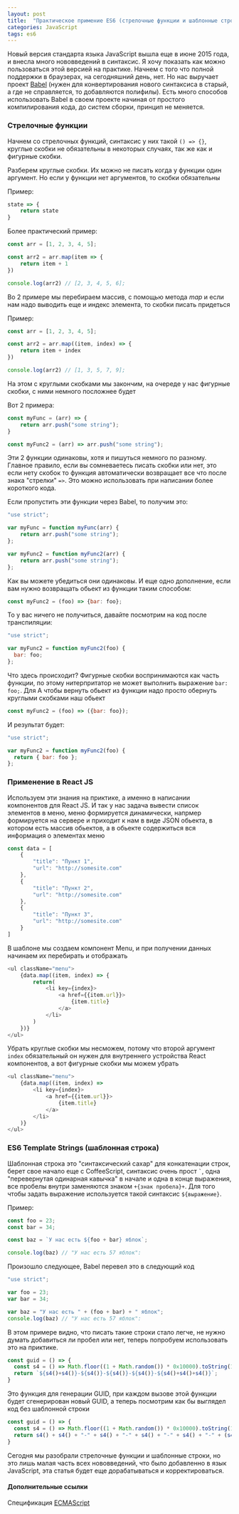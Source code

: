 ```yaml
---
layout: post
title:  "Практическое примение ES6 (стрелочные функции и шаблонные строки)"
categories: JavaScript
tags: es6
---
```


Новый версия стандарта языка JavaScript вышла еще в июне 2015 года, 
и внесла много нововведений в синтаксис. Я хочу показать как можно 
пользоваться этой версией на практике. Начнем с того что полной поддержки 
в браузерах, на сегодняшний день, нет. Но нас выручает проект 
[Babel](https://babeljs.io) (нужен для конвертирования нового синтаксиса в 
старый, а где не справляется, то добавляются полифилы). Есть много способов 
использовать Babel в своем проекте начиная от простого компилирования кода, до 
систем сборки, принцип не меняется.

### Стрелочные функции 

Начнем со стрелочных функций, синтаксис у них такой `() => {}`, 
круглые скобки не обязательны в некоторых случаях, так же как и фигурные скобки.

Разберем круглые скобки. Их можно не писать когда у функции один аргумент. Но
если у функции нет аргументов, то скобки обязательны

Пример:

```javascript
state => {
    return state
}
```

Более практический пример:

```javascript
const arr = [1, 2, 3, 4, 5];

const arr2 = arr.map(item => {
    return item + 1
})

console.log(arr2) // [2, 3, 4, 5, 6];
```

Во 2 примере мы перебираем массив, с помощью метода *map* и если нам надо выводить 
еще и индекс элемента, то скобки писать придеться

Пример:

```javascript
const arr = [1, 2, 3, 4, 5];

const arr2 = arr.map((item, index) => {
    return item + index
})

console.log(arr2) // [1, 3, 5, 7, 9];
```

На этом с круглыми скобками мы закончим, на очереде у нас фигурные скобки, с ними 
немного посложнее будет

Вот 2 примера:

```javascript
const myFunc = (arr) => {
    return arr.push("some string");
}
```

```javascript
const myFunc2 = (arr) => arr.push("some string");
```

Эти 2 функции одинаковы, хотя и пишуться немного по разному. Главное правило, 
если вы сомневаетесь писать скобки или нет, это если нету скобок то функция 
автоматически возвращает все что после знака "стрелки" `=>`. Это можно использовать
при написании более короткого кода.

Если пропустить эти функции через Babel, то получим это:

```javascript
"use strict";

var myFunc = function myFunc(arr) {
    return arr.push("some string");
};

var myFunc2 = function myFunc2(arr) {
    return arr.push("some string");
};
```

Как вы можете убедиться они одинаковы. И еще одно дополнение, если вам нужно
возвращать обьект из функции таким способом:

```javascript
const myFunc2 = (foo) => {bar: foo};
```

То у вас ничего не получиться, давайте посмотрим на код после транспиляции:

```javascript
"use strict";

var myFunc2 = function myFunc2(foo) {
  bar: foo;
};
```

Что здесь происходит? Фигурные скобки воспринимаются как часть 
функции, по этому нитерпритатор не может выполнить выражение `bar: foo;`. Для
А чтобы вернуть обьект из функции надо просто обернуть круглыми скобками наш обьект

```javascript
const myFunc2 = (foo) => ({bar: foo});
```

И результат будет:

```javascript
"use strict";

var myFunc2 = function myFunc2(foo) {
  return { bar: foo };
};
```

### Применение в React JS

Используем эти знания на приктике, а именно в написании компонентов для React JS.
И так у нас задача вывести список элементов в меню, меню формируется динамически, 
напрмер формируется на сервере и приходит к нам в виде JSON обьекта, в котором есть 
массив обьектов, а в обьекте содержиться вся информация о элементах меню

```javascript
const data = [
    {
        "title": "Пункт 1",
        "url": "http://somesite.com"
    },
    {
        "title": "Пункт 2",
        "url": "http://somesite.com"
    },
    {
        "title": "Пункт 3",
        "url": "http://somesite.com"
    }
]
```

В шаблоне мы создаем компонент Menu, и при получении данных начинаем их перебирать 
и отображать

```javascript
<ul className="menu">
    {data.map((item, index) => {
        return(
            <li key={index}>
                <a href={{item.url}}>
                    {item.title}
                </a>
            </li>
        )
    })}
</ul>
```

Убрать круглые скобки мы несможем, потому что второй аргумент `index` 
обязательный он нужен для внутреннего устройства React компонентов, а вот 
фигурные скобки мы можем убрать

```javascript
<ul className="menu">
    {data.map((item, index) =>
        <li key={index}>
            <a href={{item.url}}>
                {item.title}
            </a>
        </li>
    )}
</ul>
```

### ES6 Template Strings (шаблонная строка)

Шаблонная строка это "синтаксический сахар" для конкатенации строк, берет свое 
начало еще с CoffeeScript, синтаксис очень прост `` ` ``, одна "перевернутая 
одинарная кавычка" в начале и одна в конце выражения, все пробелы внутри 
заменяются знаком `+{знак пробела}+`. Для того чтобы задать выражение 
используется такой синтаксис `${выражение}`.

Пример: 

```javascript
const foo = 23;
const bar = 34;

const baz = `У нас есть ${foo + bar} яблок`;

console.log(baz) // "У нас есть 57 яблок":
```

Произошло следующее, Babel перевел это в следующий код

```javascript
"use strict";

var foo = 23;
var bar = 34;

var baz = "У нас есть " + (foo + bar) + " яблок";
console.log(baz) // "У нас есть 57 яблок":
```

В этом примере видно, что писать такие строки стало легче, не нужно думать 
добавиться ли пробел или нет, теперь попробуем использовать это на приктике.

```javascript
const guid = () => {
  const s4 = () => Math.floor((1 + Math.random()) * 0x10000).toString(16).substring(1);
  return `${s4()+s4()}-${s4()}-${s4()}-${s4()}-${s4()+s4()+s4()}`;
}
```

Это функция для генерации GUID, при каждом вызове этой функции будет 
сгенерирован новый GUID, а теперь посмотрим как бы выглядел код без шаблонной 
строки

```javascript
const guid = () => {
  const s4 = () => Math.floor((1 + Math.random()) * 0x10000).toString(16).substring(1);
  return s4() + s4() + "-" + s4() + "-" + s4() + "-" + s4() + "-" + (s4() + s4() + s4());;
}
```

Сегодня мы разобрали стрелочные функции и шаблонные строки, но это лишь малая 
часть всех нововведений, что было добавленно в язык JavaScript, эта статья 
будет еще дорабатываться и корректироваться.

#### Дополнительные ссылки 

Спецификация [ECMAScript](http://www.ecma-international.org/ecma-262/6.0/)
